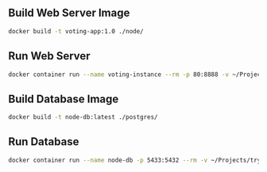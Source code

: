 ## Build Web Server Image
```sh
docker build -t voting-app:1.0 ./node/
```

## Run Web Server
```sh
docker container run --name voting-instance --rm -p 80:8888 -v ~/Projects/tryDocker/NodePostgres/node/src/:/usr/voting-app/src/  voting-app:1.0
```

## Build Database Image
```sh
docker build -t node-db:latest ./postgres/
```

## Run Database
```sh
docker container run --name node-db -p 5433:5432 --rm -v ~/Projects/tryDocker/NodePostgres/postgres/data/:/var/lib/postgresql/data/ node-db:latest
```

